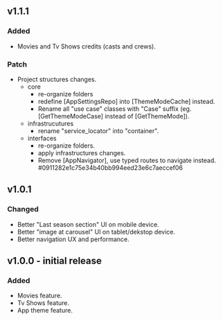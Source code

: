 ## v1.1.1

### Added

- Movies and Tv Shows credits (casts and crews).

### Patch

- Project structures changes.
  - core
    - re-organize folders
    - redefine [AppSettingsRepo] into [ThemeModeCache] instead.
    - Rename all "use case" classes with "Case" suffix (eg. [GetThemeModeCase] instead of [GetThemeMode]).
  - infrastrucutures
    - rename "service_locator" into "container".
  - interfaces
    - re-organize folders.
    - apply infrastructures changes.
    - Remove [AppNavigator], use typed routes to navigate instead.
      #0911282e1c75e34b40bb994eed23e6c7aeccef06

## v1.0.1

### Changed

- Better "Last season section" UI on mobile device.
- Better "image at carousel" UI on tablet/dekstop device.
- Better navigation UX and performance.

## v1.0.0 - initial release

### Added

- Movies feature.
- Tv Shows feature.
- App theme feature.
